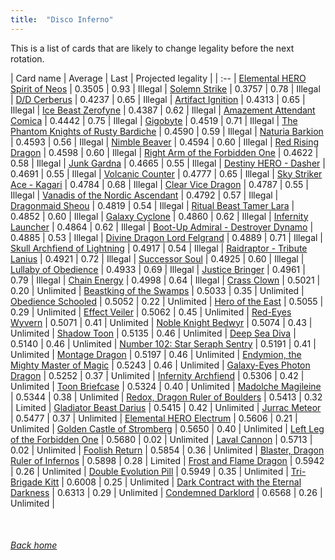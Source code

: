 ```yaml
---
title:  "Disco Inferno"
---
```


This is a list of cards that are likely to change legality before the next rotation.

| Card name | Average | Last | Projected legality |
| :-- |
[Elemental HERO Spirit of Neos](https://db.ygoprodeck.com/card/?search=Elemental%20HERO%20Spirit%20of%20Neos) | 0.3505 | 0.93 | Illegal |
[Solemn Strike](https://db.ygoprodeck.com/card/?search=Solemn%20Strike) | 0.3757 | 0.78 | Illegal |
[D/D Cerberus](https://db.ygoprodeck.com/card/?search=D/D%20Cerberus) | 0.4237 | 0.65 | Illegal |
[Artifact Ignition](https://db.ygoprodeck.com/card/?search=Artifact%20Ignition) | 0.4313 | 0.65 | Illegal |
[Ice Beast Zerofyne](https://db.ygoprodeck.com/card/?search=Ice%20Beast%20Zerofyne) | 0.4387 | 0.62 | Illegal |
[Amazement Attendant Comica](https://db.ygoprodeck.com/card/?search=Amazement%20Attendant%20Comica) | 0.4442 | 0.75 | Illegal |
[Gigobyte](https://db.ygoprodeck.com/card/?search=Gigobyte) | 0.4519 | 0.71 | Illegal |
[The Phantom Knights of Rusty Bardiche](https://db.ygoprodeck.com/card/?search=The%20Phantom%20Knights%20of%20Rusty%20Bardiche) | 0.4590 | 0.59 | Illegal |
[Naturia Barkion](https://db.ygoprodeck.com/card/?search=Naturia%20Barkion) | 0.4593 | 0.56 | Illegal |
[Nimble Beaver](https://db.ygoprodeck.com/card/?search=Nimble%20Beaver) | 0.4594 | 0.60 | Illegal |
[Red Rising Dragon](https://db.ygoprodeck.com/card/?search=Red%20Rising%20Dragon) | 0.4598 | 0.60 | Illegal |
[Right Arm of the Forbidden One](https://db.ygoprodeck.com/card/?search=Right%20Arm%20of%20the%20Forbidden%20One) | 0.4622 | 0.58 | Illegal |
[Junk Gardna](https://db.ygoprodeck.com/card/?search=Junk%20Gardna) | 0.4665 | 0.55 | Illegal |
[Destiny HERO - Dasher](https://db.ygoprodeck.com/card/?search=Destiny%20HERO%20-%20Dasher) | 0.4691 | 0.55 | Illegal |
[Volcanic Counter](https://db.ygoprodeck.com/card/?search=Volcanic%20Counter) | 0.4777 | 0.65 | Illegal |
[Sky Striker Ace - Kagari](https://db.ygoprodeck.com/card/?search=Sky%20Striker%20Ace%20-%20Kagari) | 0.4784 | 0.68 | Illegal |
[Clear Vice Dragon](https://db.ygoprodeck.com/card/?search=Clear%20Vice%20Dragon) | 0.4787 | 0.55 | Illegal |
[Vanadis of the Nordic Ascendant](https://db.ygoprodeck.com/card/?search=Vanadis%20of%20the%20Nordic%20Ascendant) | 0.4792 | 0.57 | Illegal |
[Dragonmaid Sheou](https://db.ygoprodeck.com/card/?search=Dragonmaid%20Sheou) | 0.4819 | 0.54 | Illegal |
[Ritual Beast Tamer Lara](https://db.ygoprodeck.com/card/?search=Ritual%20Beast%20Tamer%20Lara) | 0.4852 | 0.60 | Illegal |
[Galaxy Cyclone](https://db.ygoprodeck.com/card/?search=Galaxy%20Cyclone) | 0.4860 | 0.62 | Illegal |
[Infernity Launcher](https://db.ygoprodeck.com/card/?search=Infernity%20Launcher) | 0.4864 | 0.62 | Illegal |
[Boot-Up Admiral - Destroyer Dynamo](https://db.ygoprodeck.com/card/?search=Boot-Up%20Admiral%20-%20Destroyer%20Dynamo) | 0.4885 | 0.53 | Illegal |
[Divine Dragon Lord Felgrand](https://db.ygoprodeck.com/card/?search=Divine%20Dragon%20Lord%20Felgrand) | 0.4889 | 0.71 | Illegal |
[Skull Archfiend of Lightning](https://db.ygoprodeck.com/card/?search=Skull%20Archfiend%20of%20Lightning) | 0.4917 | 0.54 | Illegal |
[Raidraptor - Tribute Lanius](https://db.ygoprodeck.com/card/?search=Raidraptor%20-%20Tribute%20Lanius) | 0.4921 | 0.72 | Illegal |
[Successor Soul](https://db.ygoprodeck.com/card/?search=Successor%20Soul) | 0.4925 | 0.60 | Illegal |
[Lullaby of Obedience](https://db.ygoprodeck.com/card/?search=Lullaby%20of%20Obedience) | 0.4933 | 0.69 | Illegal |
[Justice Bringer](https://db.ygoprodeck.com/card/?search=Justice%20Bringer) | 0.4961 | 0.79 | Illegal |
[Chain Energy](https://db.ygoprodeck.com/card/?search=Chain%20Energy) | 0.4998 | 0.64 | Illegal |
[Crass Clown](https://db.ygoprodeck.com/card/?search=Crass%20Clown) | 0.5021 | 0.20 | Unlimited |
[Beastking of the Swamps](https://db.ygoprodeck.com/card/?search=Beastking%20of%20the%20Swamps) | 0.5033 | 0.35 | Unlimited |
[Obedience Schooled](https://db.ygoprodeck.com/card/?search=Obedience%20Schooled) | 0.5052 | 0.22 | Unlimited |
[Hero of the East](https://db.ygoprodeck.com/card/?search=Hero%20of%20the%20East) | 0.5055 | 0.29 | Unlimited |
[Effect Veiler](https://db.ygoprodeck.com/card/?search=Effect%20Veiler) | 0.5062 | 0.45 | Unlimited |
[Red-Eyes Wyvern](https://db.ygoprodeck.com/card/?search=Red-Eyes%20Wyvern) | 0.5071 | 0.41 | Unlimited |
[Noble Knight Bedwyr](https://db.ygoprodeck.com/card/?search=Noble%20Knight%20Bedwyr) | 0.5074 | 0.43 | Unlimited |
[Shadow Toon](https://db.ygoprodeck.com/card/?search=Shadow%20Toon) | 0.5135 | 0.46 | Unlimited |
[Deep Sea Diva](https://db.ygoprodeck.com/card/?search=Deep%20Sea%20Diva) | 0.5140 | 0.46 | Unlimited |
[Number 102: Star Seraph Sentry](https://db.ygoprodeck.com/card/?search=Number%20102:%20Star%20Seraph%20Sentry) | 0.5191 | 0.41 | Unlimited |
[Montage Dragon](https://db.ygoprodeck.com/card/?search=Montage%20Dragon) | 0.5197 | 0.46 | Unlimited |
[Endymion, the Mighty Master of Magic](https://db.ygoprodeck.com/card/?search=Endymion,%20the%20Mighty%20Master%20of%20Magic) | 0.5243 | 0.46 | Unlimited |
[Galaxy-Eyes Photon Dragon](https://db.ygoprodeck.com/card/?search=Galaxy-Eyes%20Photon%20Dragon) | 0.5252 | 0.37 | Unlimited |
[Infernity Archfiend](https://db.ygoprodeck.com/card/?search=Infernity%20Archfiend) | 0.5306 | 0.42 | Unlimited |
[Toon Briefcase](https://db.ygoprodeck.com/card/?search=Toon%20Briefcase) | 0.5324 | 0.40 | Unlimited |
[Madolche Magileine](https://db.ygoprodeck.com/card/?search=Madolche%20Magileine) | 0.5344 | 0.38 | Unlimited |
[Redox, Dragon Ruler of Boulders](https://db.ygoprodeck.com/card/?search=Redox,%20Dragon%20Ruler%20of%20Boulders) | 0.5413 | 0.32 | Limited |
[Gladiator Beast Darius](https://db.ygoprodeck.com/card/?search=Gladiator%20Beast%20Darius) | 0.5415 | 0.42 | Unlimited |
[Jurrac Meteor](https://db.ygoprodeck.com/card/?search=Jurrac%20Meteor) | 0.5477 | 0.37 | Unlimited |
[Elemental HERO Electrum](https://db.ygoprodeck.com/card/?search=Elemental%20HERO%20Electrum) | 0.5606 | 0.21 | Unlimited |
[Golden Castle of Stromberg](https://db.ygoprodeck.com/card/?search=Golden%20Castle%20of%20Stromberg) | 0.5650 | 0.40 | Unlimited |
[Left Leg of the Forbidden One](https://db.ygoprodeck.com/card/?search=Left%20Leg%20of%20the%20Forbidden%20One) | 0.5680 | 0.02 | Unlimited |
[Laval Cannon](https://db.ygoprodeck.com/card/?search=Laval%20Cannon) | 0.5713 | 0.02 | Unlimited |
[Foolish Return](https://db.ygoprodeck.com/card/?search=Foolish%20Return) | 0.5854 | 0.36 | Unlimited |
[Blaster, Dragon Ruler of Infernos](https://db.ygoprodeck.com/card/?search=Blaster,%20Dragon%20Ruler%20of%20Infernos) | 0.5898 | 0.28 | Limited |
[Frost and Flame Dragon](https://db.ygoprodeck.com/card/?search=Frost%20and%20Flame%20Dragon) | 0.5942 | 0.26 | Unlimited |
[Double Evolution Pill](https://db.ygoprodeck.com/card/?search=Double%20Evolution%20Pill) | 0.5949 | 0.35 | Unlimited |
[Tri-Brigade Kitt](https://db.ygoprodeck.com/card/?search=Tri-Brigade%20Kitt) | 0.6008 | 0.25 | Unlimited |
[Dark Contract with the Eternal Darkness](https://db.ygoprodeck.com/card/?search=Dark%20Contract%20with%20the%20Eternal%20Darkness) | 0.6313 | 0.29 | Unlimited |
[Condemned Darklord](https://db.ygoprodeck.com/card/?search=Condemned%20Darklord) | 0.6568 | 0.26 | Unlimited |

<br>

###### [Back home](index)